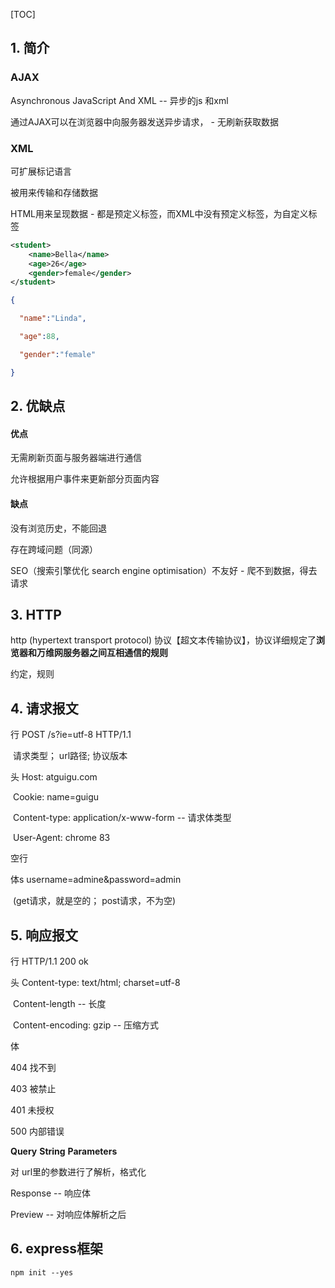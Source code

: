 [TOC]



## 1. 简介

### AJAX

Asynchronous JavaScript And XML -- 异步的js 和xml

通过AJAX可以在浏览器中向服务器发送异步请求， - 无刷新获取数据

### XML

可扩展标记语言

被用来传输和存储数据

HTML用来呈现数据 - 都是预定义标签，而XML中没有预定义标签，为自定义标签

```xml
<student>
    <name>Bella</name>
    <age>26</age>
    <gender>female</gender>
</student>
```

```json
{

  "name":"Linda",

  "age":88,

  "gender":"female"

}
```

## 2. 优缺点

#### 优点

无需刷新页面与服务器端进行通信

允许根据用户事件来更新部分页面内容

#### 缺点

没有浏览历史，不能回退

存在跨域问题（同源）

SEO（搜索引擎优化 search engine optimisation）不友好 - 爬不到数据，得去请求

## 3. HTTP

http (hypertext transport protocol) 协议【超文本传输协议】，协议详细规定了**浏览器和万维网服务器之间互相通信的规则**

约定，规则

## 4. 请求报文

行		POST /s?ie=utf-8  HTTP/1.1

​			请求类型； url路径; 协议版本

头		Host: atguigu.com

​			Cookie: name=guigu

​			Content-type: application/x-www-form  --  请求体类型

​			User-Agent: chrome 83

空行

体s		username=admine&password=admin

​			(get请求，就是空的； post请求，不为空)







## 5. 响应报文

行		HTTP/1.1		200		ok

头		Content-type: text/html; charset=utf-8

​			Content-length -- 长度

​			Content-encoding: gzip -- 压缩方式

体  <html></html>

404 找不到

403 被禁止

401 未授权

500 内部错误

**Query** **String** **Parameters**

对 url里的参数进行了解析，格式化

Response -- 响应体

Preview -- 对响应体解析之后

## 6. express框架

```linux
npm init --yes
```











